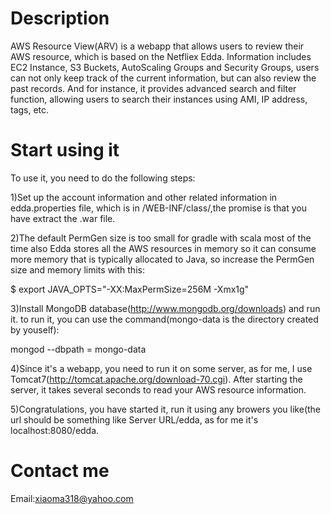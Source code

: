 Description
==============
AWS Resource View(ARV) is a webapp that allows users to review their AWS resource, which is based on the Netfliex Edda. Information includes EC2 Instance, S3 Buckets, AutoScaling Groups and Security Groups, users can not only keep track of the current information, but can also review the past records. And for instance, it provides advanced search and filter function, allowing users to search their instances using AMI, IP address, tags, etc.

Start using it
====================
To use it, you need to do the following steps:

1)Set up the account information and other related information in edda.properties file, which is in /WEB-INF/class/,the promise is that you have extract the .war file.

2)The default PermGen size is too small for gradle with scala most of the time also Edda stores all the AWS resources in memory so it can consume more memory that is typically allocated to Java, so increase the PermGen size and memory limits with this:

 $ export JAVA_OPTS="-XX:MaxPermSize=256M -Xmx1g"

3)Install MongoDB database(http://www.mongodb.org/downloads) and run it.
to run it, you can use the command(mongo-data is the directory created by youself): 
  
  mongod --dbpath = mongo-data

4)Since it's a webapp, you need to run it on some server, as for me, I use Tomcat7(http://tomcat.apache.org/download-70.cgi). After starting the server, it takes several seconds to read your AWS resource information. 

5)Congratulations, you have started it, run it using any browers you like(the url should be something like Server URL/edda, as for me it's localhost:8080/edda.

Contact me
==================
Email:xiaoma318@yahoo.com
